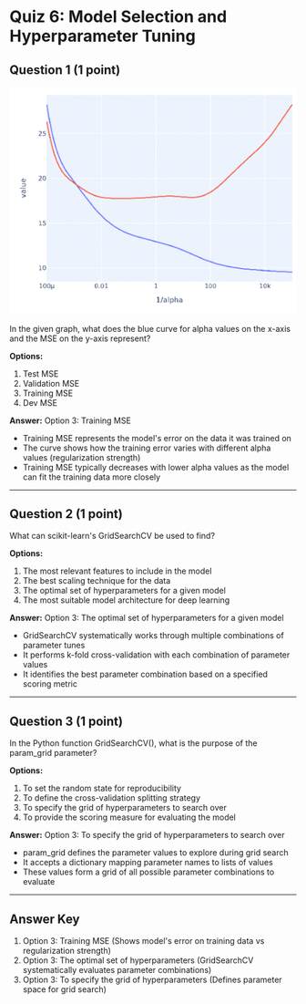 # Quiz 6: Model Selection and Hyperparameter Tuning

## Question 1 (1 point)
![alt text](images/s-s-quiz9.7-q1.png)

In the given graph, what does the blue curve for alpha values on the x-axis and the MSE on the y-axis represent?

**Options:**
1. Test MSE
2. Validation MSE
3. Training MSE
4. Dev MSE

**Answer:** Option 3: Training MSE
- Training MSE represents the model's error on the data it was trained on
- The curve shows how the training error varies with different alpha values (regularization strength)
- Training MSE typically decreases with lower alpha values as the model can fit the training data more closely

---

## Question 2 (1 point)
What can scikit-learn's GridSearchCV be used to find?

**Options:**
1. The most relevant features to include in the model
2. The best scaling technique for the data
3. The optimal set of hyperparameters for a given model
4. The most suitable model architecture for deep learning

**Answer:** Option 3: The optimal set of hyperparameters for a given model
- GridSearchCV systematically works through multiple combinations of parameter tunes
- It performs k-fold cross-validation with each combination of parameter values
- It identifies the best parameter combination based on a specified scoring metric

---

## Question 3 (1 point)
In the Python function GridSearchCV(), what is the purpose of the param_grid parameter?

**Options:**
1. To set the random state for reproducibility
2. To define the cross-validation splitting strategy
3. To specify the grid of hyperparameters to search over
4. To provide the scoring measure for evaluating the model

**Answer:** Option 3: To specify the grid of hyperparameters to search over
- param_grid defines the parameter values to explore during grid search
- It accepts a dictionary mapping parameter names to lists of values
- These values form a grid of all possible parameter combinations to evaluate

---

## Answer Key
1. Option 3: Training MSE (Shows model's error on training data vs regularization strength)
2. Option 3: The optimal set of hyperparameters (GridSearchCV systematically evaluates parameter combinations)
3. Option 3: To specify the grid of hyperparameters (Defines parameter space for grid search)